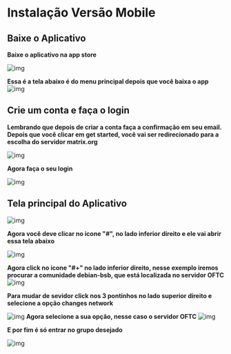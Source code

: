 # Instalação Versão Mobile
## Baixe o Aplicativo
**Baixe o aplicativo na app store**

![img](https://raw.githubusercontent.com/francisco1code/Tutorial-para-utilizar-IRC-com-Element/master/images/mob-b.png)

**Essa é a tela abaixo é do menu principal depois que você baixa o app**
![img](https://raw.githubusercontent.com/francisco1code/Tutorial-para-utilizar-IRC-com-Element/master/images/mob-c.png)

## Crie um conta e faça o login
**Lembrando que depois de criar a conta faça a confirmação em seu email. Depois que você clicar em get started, você vai ser redirecionado para a escolha do servidor matrix.org**

![img](https://raw.githubusercontent.com/francisco1code/Tutorial-para-utilizar-IRC-com-Element/master/images/mob-d.png)

**Agora faça o seu login**

![img](https://raw.githubusercontent.com/francisco1code/Tutorial-para-utilizar-IRC-com-Element/master/images/mob-e.png)

## Tela principal do Aplicativo 
![img](https://raw.githubusercontent.com/francisco1code/Tutorial-para-utilizar-IRC-com-Element/master/images/mob-f.png)

**Agora você deve clicar no icone "#", no lado inferior direito  e  ele vai abrir essa tela abaixo**

![img](https://raw.githubusercontent.com/francisco1code/Tutorial-para-utilizar-IRC-com-Element/master/images/mob-g.png)

**Agora click no icone "#+" no lado inferior direito, nesse exemplo iremos procurar a comunidade debian-bsb, que está localizada no servidor OFTC**
![img](https://raw.githubusercontent.com/francisco1code/Tutorial-para-utilizar-IRC-com-Element/master/images/mob-h.png)

**Para mudar de sevidor click nos 3 pontinhos no lado superior direito e selecione a opção changes network**

![img](https://raw.githubusercontent.com/francisco1code/Tutorial-para-utilizar-IRC-com-Element/master/images/mob-i.png)
**Agora selecione a sua opção, nesse caso o servidor OFTC**
![img](https://raw.githubusercontent.com/francisco1code/Tutorial-para-utilizar-IRC-com-Element/master/images/mob-j.png)

**E por fim é só entrar no grupo desejado**

![img](https://raw.githubusercontent.com/francisco1code/Tutorial-para-utilizar-IRC-com-Element/master/images/mob-jj.png)




